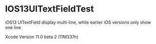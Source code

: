 # IOS13UITextFieldTest
iOS13 UITextField display multi-line, while earlier iOS versions only show one line

Xcode Version 11.0 beta 2 (11M337n)
